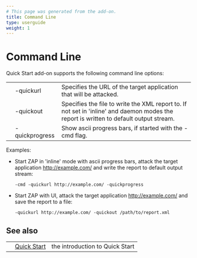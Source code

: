 ```yaml
---
# This page was generated from the add-on.
title: Command Line
type: userguide
weight: 1
---
```


# Command Line

Quick Start add-on supports the following command line options:

|     |                |                                                                                                                                        |
| --- | -------------- | -------------------------------------------------------------------------------------------------------------------------------------- |
|     | -quickurl      | Specifies the URL of the target application that will be attacked.                                                                     |
|     | -quickout      | Specifies the file to write the XML report to. If not set in 'inline' and daemon modes the report is written to default output stream. |
|     | -quickprogress | Show ascii progress bars, if started with the -cmd flag.                                                                               |

Examples:

- Start ZAP in 'inline' mode with ascii progress bars, attack the target application http://example.com/ and write the report to default output stream:

  ```
  -cmd -quickurl http://example.com/ -quickprogress
  ```

- Start ZAP with UI, attack the target application http://example.com/ and save the report to a file:

  ```
  -quickurl http://example.com/ -quickout /path/to/report.xml
  ```

## See also

|     |                                                  |                                 |
| --- | ------------------------------------------------ | ------------------------------- |
|     | [Quick Start](/docs/desktop/addons/quick-start/) | the introduction to Quick Start |
